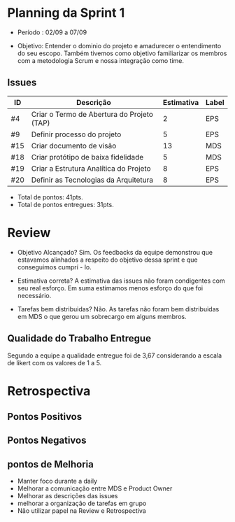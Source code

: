 # Planning da Sprint 1

- Período : 02/09 a 07/09

- Objetivo: Entender o dominio do projeto e amadurecer o entendimento do seu escopo. Também tivemos como objetivo familiarizar os membros com a metodologia Scrum e nossa integração como time.

## Issues
ID | Descrição | Estimativa | Label
---|-----------|------------|-------
#4 | Criar o Termo de Abertura do Projeto (TAP) | 2 | EPS
#9 | Definir processo do projeto | 5 | EPS
#15| Criar documento de visão | 13 | MDS
#18| Criar protótipo de baixa fidelidade | 5 | MDS
#19| Criar a Estrutura Analítica do Projeto | 8 | EPS
#20| Definir as Tecnologias da Arquitetura | 8 | EPS

 - Total de pontos: 41pts.
 - Total de pontos entregues: 31pts.

# Review

- Objetivo Alcançado? Sim. Os feedbacks da equipe demonstrou que estavamos alinhados a respeito do objetivo dessa sprint e que conseguimos cumprí - lo.

- Estimativa correta? A estimativa das issues não foram condigentes com seu real esforço. Em suma estimamos menos esforço do que foi necessário.

- Tarefas bem distribuidas? Não. As tarefas não foram bem distribuidas em MDS o que gerou um sobrecargo em alguns membros.

## Qualidade do Trabalho Entregue

Segundo a equipe a qualidade entregue foi de 3,67 considerando a escala de likert com os valores de 1 a 5.

# Retrospectiva

## Pontos Positivos


## Pontos Negativos


## pontos de Melhoria
- Manter foco durante a daily
- Melhorar a comunicação entre MDS e Product Owner
- Melhorar as descrições das issues
- melhorar a organização de tarefas em grupo
- Não utilizar papel na Review e Retrospectiva




 


